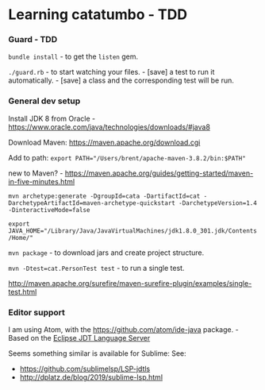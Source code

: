 # Learning catatumbo - TDD

### Guard - TDD

`bundle install` - to get the `listen` gem.

`./guard.rb` - to start watching your files. - [save] a test to run it automatically. - [save] a class and the corresponding test will be run.

### General dev setup

Install JDK 8 from Oracle - https://www.oracle.com/java/technologies/downloads/#java8

Download Maven: https://maven.apache.org/download.cgi

Add to path: `export PATH="/Users/brent/apache-maven-3.8.2/bin:$PATH"`

new to Maven? - https://maven.apache.org/guides/getting-started/maven-in-five-minutes.html

`mvn archetype:generate -DgroupId=cata -DartifactId=cat -DarchetypeArtifactId=maven-archetype-quickstart -DarchetypeVersion=1.4 -DinteractiveMode=false`

`export JAVA_HOME="/Library/Java/JavaVirtualMachines/jdk1.8.0_301.jdk/Contents/Home/"`

`mvn package` - to download jars and create project structure.

`mvn -Dtest=cat.PersonTest test` - to run a single test.

http://maven.apache.org/surefire/maven-surefire-plugin/examples/single-test.html

### Editor support

I am using Atom, with the https://github.com/atom/ide-java package. - Based on the [Eclipse JDT Language Server](https://github.com/eclipse/eclipse.jdt.ls)

Seems something similar is available for Sublime:
See:
- https://github.com/sublimelsp/LSP-jdtls
- http://dplatz.de/blog/2019/sublime-lsp.html

